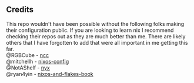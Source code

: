 ## Credits
This repo wouldn't have been possible without the following folks making their configuration public. If you are looking to learn nix I recommend checking their repos out as they are much better than me. There are likely others that I have forgotten to add that were all important in me getting this far.  
@RGBCube - [ncc](https://github.com/RGBCube/ncc/tree/master)  
@mitchellh - [nixos-config](https://github.com/mitchellh/nixos-config)  
@NotAShelf - [nyx](https://github.com/NotAShelf/nyx)  
@ryan4yin - [nixos-and-flakes-book](https://github.com/ryan4yin/nixos-and-flakes-book)  
